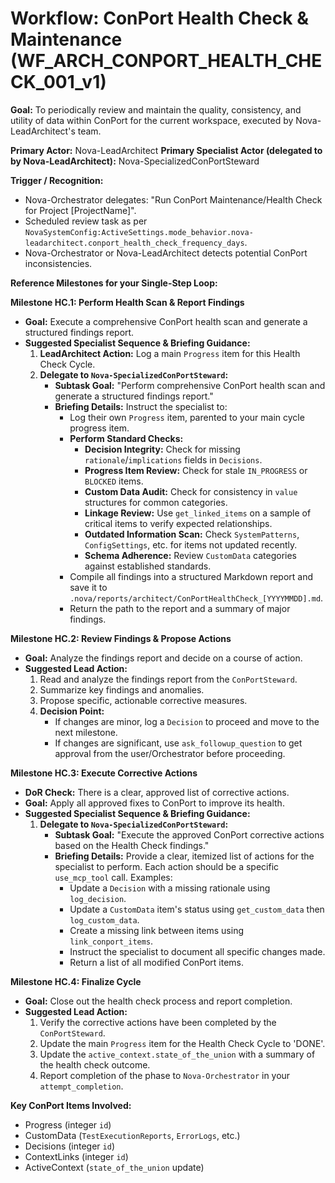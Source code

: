 # Workflow: ConPort Health Check & Maintenance (WF_ARCH_CONPORT_HEALTH_CHECK_001_v1)

**Goal:** To periodically review and maintain the quality, consistency, and utility of data within ConPort for the current workspace, executed by Nova-LeadArchitect's team.

**Primary Actor:** Nova-LeadArchitect
**Primary Specialist Actor (delegated to by Nova-LeadArchitect):** Nova-SpecializedConPortSteward

**Trigger / Recognition:**

- Nova-Orchestrator delegates: "Run ConPort Maintenance/Health Check for Project [ProjectName]".
- Scheduled review task as per `NovaSystemConfig:ActiveSettings.mode_behavior.nova-leadarchitect.conport_health_check_frequency_days`.
- Nova-Orchestrator or Nova-LeadArchitect detects potential ConPort inconsistencies.

**Reference Milestones for your Single-Step Loop:**

**Milestone HC.1: Perform Health Scan & Report Findings**

- **Goal:** Execute a comprehensive ConPort health scan and generate a structured findings report.
- **Suggested Specialist Sequence & Briefing Guidance:**
  1.  **LeadArchitect Action:** Log a main `Progress` item for this Health Check Cycle.
  2.  **Delegate to `Nova-SpecializedConPortSteward`:**
      - **Subtask Goal:** "Perform comprehensive ConPort health scan and generate a structured findings report."
      - **Briefing Details:** Instruct the specialist to:
        - Log their own `Progress` item, parented to your main cycle progress item.
        - **Perform Standard Checks:**
          - **Decision Integrity:** Check for missing `rationale`/`implications` fields in `Decisions`.
          - **Progress Item Review:** Check for stale `IN_PROGRESS` or `BLOCKED` items.
          - **Custom Data Audit:** Check for consistency in `value` structures for common categories.
          - **Linkage Review:** Use `get_linked_items` on a sample of critical items to verify expected relationships.
          - **Outdated Information Scan:** Check `SystemPatterns`, `ConfigSettings`, etc. for items not updated recently.
          - **Schema Adherence:** Review `CustomData` categories against established standards.
        - Compile all findings into a structured Markdown report and save it to `.nova/reports/architect/ConPortHealthCheck_[YYYYMMDD].md`.
        - Return the path to the report and a summary of major findings.

**Milestone HC.2: Review Findings & Propose Actions**

- **Goal:** Analyze the findings report and decide on a course of action.
- **Suggested Lead Action:**
  1.  Read and analyze the findings report from the `ConPortSteward`.
  2.  Summarize key findings and anomalies.
  3.  Propose specific, actionable corrective measures.
  4.  **Decision Point:**
      - If changes are minor, log a `Decision` to proceed and move to the next milestone.
      - If changes are significant, use `ask_followup_question` to get approval from the user/Orchestrator before proceeding.

**Milestone HC.3: Execute Corrective Actions**

- **DoR Check:** There is a clear, approved list of corrective actions.
- **Goal:** Apply all approved fixes to ConPort to improve its health.
- **Suggested Specialist Sequence & Briefing Guidance:**
  1.  **Delegate to `Nova-SpecializedConPortSteward`:**
      - **Subtask Goal:** "Execute the approved ConPort corrective actions based on the Health Check findings."
      - **Briefing Details:** Provide a clear, itemized list of actions for the specialist to perform. Each action should be a specific `use_mcp_tool` call. Examples:
        - Update a `Decision` with a missing rationale using `log_decision`.
        - Update a `CustomData` item's status using `get_custom_data` then `log_custom_data`.
        - Create a missing link between items using `link_conport_items`.
        - Instruct the specialist to document all specific changes made.
        - Return a list of all modified ConPort items.

**Milestone HC.4: Finalize Cycle**

- **Goal:** Close out the health check process and report completion.
- **Suggested Lead Action:**
  1.  Verify the corrective actions have been completed by the `ConPortSteward`.
  2.  Update the main `Progress` item for the Health Check Cycle to 'DONE'.
  3.  Update the `active_context.state_of_the_union` with a summary of the health check outcome.
  4.  Report completion of the phase to `Nova-Orchestrator` in your `attempt_completion`.

**Key ConPort Items Involved:**

- Progress (integer `id`)
- CustomData (`TestExecutionReports`, `ErrorLogs`, etc.)
- Decisions (integer `id`)
- ContextLinks (integer `id`)
- ActiveContext (`state_of_the_union` update)
